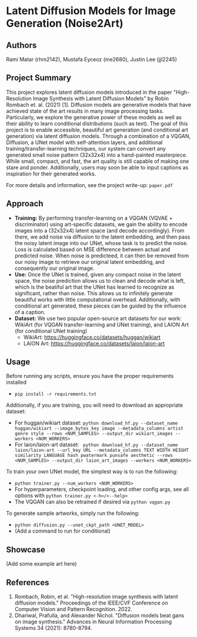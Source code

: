 # Latent Diffusion Models for Image Generation (Noise2Art)

## Authors

Rami Matar (rhm2142), Mustafa Eyceoz (me2680), Justin Lee (jjl2245)


## Project Summary

This project explores latent diffusion models introduced in the paper "High-Resolution Image Synthesis with Latent Diffusion Models" by Robin Rombach et. al. (2021) [1]. Diffusion models are generative models that have achieved state of the art results in many image processing tasks. Particularly, we explore the generative power of these models as well as their ability to learn conditional distributions (such as text). The goal of this project is to enable accessible, beautiful art generation (and conditional art generation) via latent diffusion models. Through a combination of a VQGAN, Diffusion, a UNet model with self-attention layers, and additional training/transfer-learning techniques, our system can convert any generated small noise pattern (32x32x4) into a hand-painted masterpiece. While small, compact, and fast, the art quality is still capable of making one stare and ponder. Additionally, users may soon be able to input captions as inspiration for their generated works.

For more details and information, see the project write-up: `paper.pdf`

## Approach

- **Training:** By performing transfer-learning on a VQGAN (VQVAE + discriminator) using art-specific datasets, we gain the ability to encode images into a (32x32x4) latent space (and decode accordingly). From there, we add noise via diffusion to the latent embedding, and then pass the noisy latent image into our UNet, whose task is to predict the noise. Loss is calculated based on MSE difference between actual and predicted noise. When noise is predicteed, it can then be removed from our noisy image to retrieve our original latent embedding, and consequently our original image.
- **Use:** Once the UNet is trained, given any compact noise in the latent space, the noise prediction allows us to clean and decode what is left, which is the beatiful art that the UNet has learned to recognize as significant, rather than noise. This allows us to infinitely generate beautiful works with little computational overhead. Additionally, with conditional art generated, these pieces can be guided by the influence of a caption.
- **Dataset:** We use two popular open-source art datasets for our work: WikiArt (for VQGAN transfer-learning and UNet training), and LAION Art (for conditional UNet training)
  - WikiArt: https://huggingface.co/datasets/huggan/wikiart
  - LAION Art: https://huggingface.co/datasets/laion/laion-art

## Usage
Before running any scripts, ensure you have the proper requirements installed
 - `pip install -r requirements.txt`

Additionally, if you are training, you will need to download an appropriate dataset:
 - For huggan/wikiart dataset: ```
    python download_hf.py --dataset_name huggan/wikiart --image_bytes_key image --metadata_columns artist genre style --rows <NUM_SAMPLES> --output_dir wikiart_images --workers <NUM_WORKERS> ```
 - For laion/laion-art dataset: ```
    python download_hf.py --dataset_name laion/laion-art --url_key URL --metadata_columns TEXT WIDTH HEIGHT similarity LANGUAGE hash pwatermark punsafe aesthetic --rows <NUM_SAMPLES> --output_dir laion_art_images --workers <NUM_WORKERS>```

To train your own UNet model, the simplest way is to run the following:
 - `python trainer.py --num_workers <NUM_WORKERS>`
 - For hyperparameters, checkpoint loading, and other config args, see all options with `python trainer.py <-h>/<--help>`
 - The VQGAN can also be retrained if desired via `python vqgan.py`

To generate sample artworks, simply run the following:
 - `python diffusion.py --unet_ckpt_path <UNET_MODEL>`
 - (Add a command to run for conditional)
    
## Showcase

(Add some example art here)

## References

1. Rombach, Robin, et al. "High-resolution image synthesis with latent diffusion models." Proceedings of the IEEE/CVF Conference on Computer Vision and Pattern Recognition. 2022.
2. Dhariwal, Prafulla, and Alexander Nichol. "Diffusion models beat gans on image synthesis." Advances in Neural Information Processing Systems 34 (2021): 8780-8794.